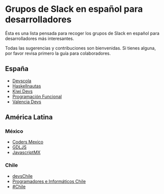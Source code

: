 # Grupos de Slack en español para desarrolladores

Ésta es una lista pensada para recoger los grupos de Slack en español para desarrolladores más interesantes.

Todas las sugerencias y contribuciones son bienvenidas. Si tienes alguna, por favor revisa primero la guía para colaboradores.


## España
- [Devscola](https://devscola.slack.com)
- [Haskellnautas](http://haskellnautas.herokuapp.com)
- [Kiwi Devs](https://www.hamsterpad.com/chat/kiwi-devs)
- [Programación Funcional](http://progfunc.es)
- [Valencia Devs](http://slack.vlctechhub.org)

## América Latina
### México
- [Coders Mexico](https://codersmexico.herokuapp.com/)
- [GDLJS](http://slack.gdljs.com/)
- [JavascriptMX](http://chat.javascriptmx.com/)

### Chile
- [devsChile](http://www.devschile.cl/)
- [Programadores e Informáticos Chile](http://slack.programadores.cl)
- [#Chile](https://hashtagchile.herokuapp.com/apply)
